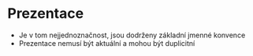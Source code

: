 # Prezentace

- Je v tom nejjednoznačnost, jsou dodrženy základní jmenné konvence
- Prezentace nemusí být aktuální a mohou být duplicitní
